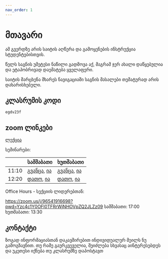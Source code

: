 ```yaml
---
nav_order: 1
---
```

# მთავარი
ამ გვერდზე არის საიტის აღწერა და გამოყენების ინსტრუქცია სტუდენტებისთვის.

წელს საგნის უმეტესი ნაწილი გადმოვა აქ, მაგრამ ჯერ ახალი დაწყებულია და ეტაპობრივად დაემატება ყველაფერი.

საიტის მარცხენა მხარეს ნავიგაციაში საგნის მასალები თემატურად არის დახარისხებული. 

## კლასრუმის კოდი
`egdv23f`

## zoom ლინკები

[ლექცია](https://us02web.zoom.us/j/2207384277)

სემინარები:

| | სამშაბათი | ხუთშაბათი |
|---|---|---|
| 11:10 | [გვანცა](https://us02web.zoom.us/j/6669231816), [ია](https://us02web.zoom.us/j/7471116981)| [გვანცა](https://us02web.zoom.us/j/8266757139), [ია](https://us02web.zoom.us/j/3645498535)| 
| 12:20 | [დათო](https://us02web.zoom.us/j/2207384277), [ია](https://us02web.zoom.us/j/2070440986) | [დათო](https://us02web.zoom.us/j/2207384277), [ია](https://us02web.zoom.us/j/3645498535) |

Office Hours - სექციის ლიდერებთან:

https://zoom.us/j/96541916698?pwd=Yzc4c1Y0OFl0TFRrWjNHOVpZQ2JLZz09
სამშაბათი: 17:00
ხუთშაბათი: 13:30

## კონტაქტი

ზოგად ინფორმაციასთან დაკავშირებით ინდივიდუალურ მეილს ნუ გამოგზავნით. თუ რამე გაურკვეველია, შეიძლება სხვასაც აინტერესებდეს და უკეთესი იქნება თუ კლასრუმზე დაპოსტავთ

<!-- რაც შეეხება ინდივიდუალურ საკითხებს,  
აქ ჩამოვწეროთ ვის რაზე დაუკავშირდნენ
-->
